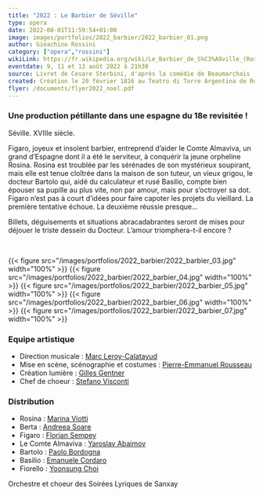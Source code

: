 ```yaml
---
title: "2022 : Le Barbier de Séville"
type: opera
date: 2022-08-01T11:59:54+01:00
image: images/portfolios/2022_barbier/2022_barbier_01.png
author: Gioachino Rossini
category: ["opera","rossini"]
wikiLink: https://fr.wikipedia.org/wiki/Le_Barbier_de_S%C3%A9ville_(Rossini)
eventdate: 9, 11 et 13 août 2022 à 21h30
source: Livret de Cesare Sterbini, d'après la comédie de Beaumarchais
created: Création le 20 février 1816 au Teatro di Torre Argentina de Rome
flyer: /documents/flyer2022_noel.pdf
---
```


### Une production pétillante dans une espagne du 18e revisitée !

Séville. XVIIIe siècle. 

Figaro, joyeux et insolent barbier, entreprend d’aider le Comte Almaviva, un grand d’Espagne dont il a été le serviteur, à conquérir la jeune orpheline Rosina. Rosina est troublée par les sérénades de son mystérieux soupirant, mais elle est tenue cloîtrée dans la maison de son tuteur, un vieux grigou, le docteur Bartolo qui, aidé du calculateur et rusé Basilio, compte bien épouser sa pupille au plus vite, non par amour, mais pour s’octroyer sa dot. Figaro n’est pas à court d’idées pour faire capoter les projets du vieillard. La première tentative échoue. La deuxième réussie presque...

Billets, déguisements et situations abracadabrantes seront de mises pour déjouer le triste dessein du Docteur. L’amour triomphera-t-il encore ? 


&nbsp;

{{< figure src="/images/portfolios/2022_barbier/2022_barbier_03.jpg" width="100%" >}}
{{< figure src="/images/portfolios/2022_barbier/2022_barbier_04.jpg" width="100%" >}}
{{< figure src="/images/portfolios/2022_barbier/2022_barbier_05.jpg" width="100%" >}}
{{< figure src="/images/portfolios/2022_barbier/2022_barbier_06.jpg" width="100%" >}}
{{< figure src="/images/portfolios/2022_barbier/2022_barbier_07.jpg" width="100%" >}}

### Equipe artistique

- Direction musicale : [Marc Leroy-Calatayud](/artists/marc_leroy-calatayud/)
- Mise en scène, scénographie et costumes : [Pierre-Emmanuel Rousseau](/artists/pierre-emmanuel_rousseau/)
- Création lumière : [Gilles Gentner](/artists/gilles_gentner)
- Chef de choeur : [Stefano Visconti](/artists/stefano_visconti/)


### Distribution

- Rosina : [Marina Viotti](/artists/marina_viotti/)
- Berta : [Andreea Soare](/artists/andreea_soare/)
- Figaro : [Florian Sempey](/artists/florian_sempey/)
- Le Comte Almaviva : [Yaroslav Abaimov](/artists/yaroslav_abaimov/)
- Bartolo : [Paolo Bordogna](/artists/paolo_bordogna/)
- Basilio : [Emanuele Cordaro](/artists/emanuele_cordaro/)
- Fiorello : [Yoonsung Choi](/artists/yoonsung_choi/)

Orchestre et choeur des Soirées Lyriques de Sanxay
